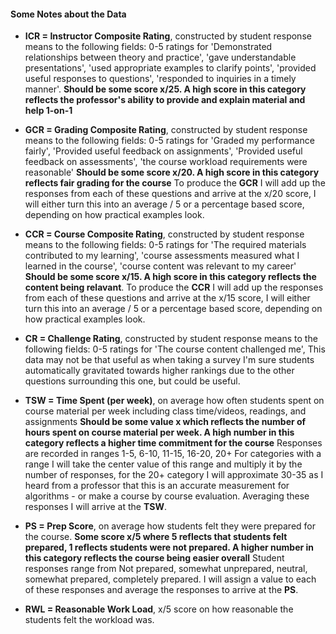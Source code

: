 #### Some Notes about the Data
- **ICR = Instructor Composite Rating**, constructed by student response means to the following fields: 0-5 ratings for 'Demonstrated relationships between theory and practice', 'gave understandable presentations', 'used appropriate examples to clarify points', 'provided useful responses to questions', 'responded to inquiries in a timely manner'. **Should be some score x/25. A high score in this category reflects the professor's ability to provide and explain material and help 1-on-1**

- **GCR = Grading Composite Rating**, constructed by student response means to the following fields: 0-5 ratings for 'Graded my performance fairly', 'Provided useful feedback on assignments', 'Provided useful feedback on assessments', 'the course workload requirements were reasonable' **Should be some score x/20. A high score in this category reflects fair grading for the course** To produce the **GCR** I will add up the responses from each of these questions and arrive at the x/20 score, I will either turn this into an average / 5 or a percentage based score, depending on how practical examples look.

- **CCR = Course Composite Rating**, constructed by student response means to the following fields: 0-5 ratings for 'The required materials contributed to my learning', 'course assessments measured what I learned in the course', 'course content was relevant to my career' **Should be some score x/15. A high score in this category reflects the content being relavant**. To produce the **CCR** I will add up the responses from each of these questions and arrive at the x/15 score, I will either turn this into an average / 5 or a percentage based score, depending on how practical examples look.

- **CR = Challenge Rating**, constructed by student response means to the following fields: 0-5 ratings for 'The course content challenged me', This data may not be that useful as when taking a survey I'm sure students automatically gravitated towards higher rankings due to the other questions surrounding this one, but could be useful.

- **TSW = Time Spent (per week)**, on average how often students spent on course material per week including class time/videos, readings, and assignments **Should be some value x which reflects the number of hours spent on course material per week. A high number in this category reflects a higher time commitment for the course** Responses are recorded in ranges 1-5, 6-10, 11-15, 16-20, 20+ For categories with a range I will take the center value of this range and multiply it by the number of responses, for the 20+ category I will approximate 30-35 as I heard from a professor that this is an accurate measurement for algorithms - or make a course by course evaluation. Averaging these responses I will arrive at the **TSW**.

- **PS = Prep Score**, on average how students felt they were prepared for the course. **Some score x/5 where 5 reflects that students felt prepared, 1 reflects students were not prepared. A higher number in this category reflects the course being easier overall** Student responses range from Not prepared, somewhat unprepared, neutral, somewhat prepared, completely prepared. I will assign a value to each of these responses and average the responses to arrive at the **PS**. 

- **RWL = Reasonable Work Load**, x/5 score on how reasonable the students felt the workload was.